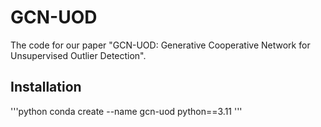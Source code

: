 # GCN-UOD

The code for our paper "GCN-UOD: Generative Cooperative Network for Unsupervised Outlier Detection".

## Installation

'''python
conda create --name gcn-uod python==3.11
'''
